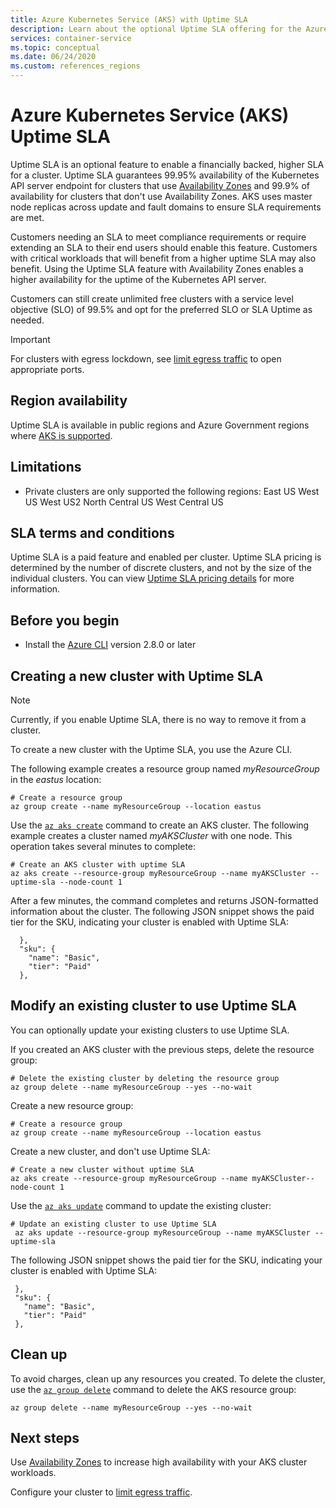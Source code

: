 ```yaml
---
title: Azure Kubernetes Service (AKS) with Uptime SLA
description: Learn about the optional Uptime SLA offering for the Azure Kubernetes Service (AKS) API Server.
services: container-service
ms.topic: conceptual
ms.date: 06/24/2020
ms.custom: references_regions
---
```


# Azure Kubernetes Service (AKS) Uptime SLA

Uptime SLA is an optional feature to enable a financially backed, higher SLA for a cluster. Uptime SLA guarantees 99.95% availability of the Kubernetes API server endpoint for clusters that use [Availability Zones][availability-zones] and 99.9% of availability for clusters that don't use Availability Zones. AKS uses master node replicas across update and fault domains to ensure SLA requirements are met.

Customers needing an SLA to meet compliance requirements or require extending an SLA to their end users should enable this feature. Customers with critical workloads that will benefit from a higher uptime SLA may also benefit. Using the Uptime SLA feature with Availability Zones enables a higher availability for the uptime of the Kubernetes API server.  

Customers can still create unlimited free clusters with a service level objective (SLO) of 99.5% and opt for the preferred SLO or SLA Uptime as needed.

> [!Important]
> For clusters with egress lockdown, see [limit egress traffic](limit-egress-traffic.md) to open appropriate ports.

## Region availability

Uptime SLA is available in public regions and Azure Government regions where [AKS is supported](https://azure.microsoft.com/global-infrastructure/services/?products=kubernetes-service).

## Limitations

* Private clusters are only supported the following regions:
    East US
    West US
    West US2
    North Central US
    West Central US

## SLA terms and conditions

Uptime SLA is a paid feature and enabled per cluster. Uptime SLA pricing is determined by the number of discrete clusters, and not by the size of the individual clusters. You can view [Uptime SLA pricing details](https://azure.microsoft.com/pricing/details/kubernetes-service/) for more information.

## Before you begin

* Install the [Azure CLI](/cli/azure/install-azure-cli?view=azure-cli-latest) version 2.8.0 or later

## Creating a new cluster with Uptime SLA

> [!NOTE]
> Currently, if you enable Uptime SLA, there is no way to remove it from a cluster.

To create a new cluster with the Uptime SLA, you use the Azure CLI.

The following example creates a resource group named *myResourceGroup* in the *eastus* location:

```azurecli-interactive
# Create a resource group
az group create --name myResourceGroup --location eastus
```
Use the [`az aks create`][az-aks-create] command to create an AKS cluster. The following example creates a cluster named *myAKSCluster* with one node. This operation takes several minutes to complete:

```azurecli-interactive
# Create an AKS cluster with uptime SLA
az aks create --resource-group myResourceGroup --name myAKSCluster --uptime-sla --node-count 1
```
After a few minutes, the command completes and returns JSON-formatted information about the cluster. The following JSON snippet shows the paid tier for the SKU, indicating your cluster is enabled with Uptime SLA:

```output
  },
  "sku": {
    "name": "Basic",
    "tier": "Paid"
  },
```

## Modify an existing cluster to use Uptime SLA

You can optionally update your existing clusters to use Uptime SLA.

If you created an AKS cluster with the previous steps, delete the resource group:

```azurecli-interactive
# Delete the existing cluster by deleting the resource group 
az group delete --name myResourceGroup --yes --no-wait
```

Create a new resource group:

```azurecli-interactive
# Create a resource group
az group create --name myResourceGroup --location eastus
```

Create a new cluster, and don't use Uptime SLA:

```azurecli-interactive
# Create a new cluster without uptime SLA
az aks create --resource-group myResourceGroup --name myAKSCluster--node-count 1
```

Use the [`az aks update`][az-aks-nodepool-update] command to update the existing cluster:

```azurecli-interactive
# Update an existing cluster to use Uptime SLA
 az aks update --resource-group myResourceGroup --name myAKSCluster --uptime-sla
 ```

 The following JSON snippet shows the paid tier for the SKU, indicating your cluster is enabled with Uptime SLA:

 ```output
  },
  "sku": {
    "name": "Basic",
    "tier": "Paid"
  },
  ```

## Clean up

To avoid charges, clean up any resources you created. To delete the cluster, use the [`az group delete`][az-group-delete] command to delete the AKS resource group:

```azurecli-interactive
az group delete --name myResourceGroup --yes --no-wait
```


## Next steps

Use [Availability Zones][availability-zones] to increase high availability with your AKS cluster workloads.

Configure your cluster to [limit egress traffic](limit-egress-traffic.md).

<!-- LINKS - External -->
[azure-support]: https://ms.portal.azure.com/#blade/Microsoft_Azure_Support/HelpAndSupportBlade/newsupportrequest
[region-availability]: https://azure.microsoft.com/global-infrastructure/services/?products=kubernetes-service

<!-- LINKS - Internal -->
[vm-skus]: ../virtual-machines/sizes.md
[nodepool-upgrade]: use-multiple-node-pools.md#upgrade-a-node-pool
[faq]: ./faq.md
[availability-zones]: ./availability-zones.md
[az-aks-create]: /cli/azure/aks?view=azure-cli-latest#az-aks-create
[limit-egress-traffic]: ./limit-egress-traffic.md
[az-extension-add]: /cli/azure/extension#az-extension-add
[az-extension-update]: /cli/azure/extension#az-extension-update
[az-aks-nodepool-update]: /cli/azure/aks/nodepool?view=azure-cli-latest#az-aks-nodepool-update
[az-group-delete]: /cli/azure/group#az-group-delete
